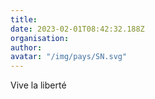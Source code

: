 ```yaml
---
title: 
date: 2023-02-01T08:42:32.188Z
organisation: 
author: 
avatar: "/img/pays/SN.svg"
---
```


Vive la liberté 